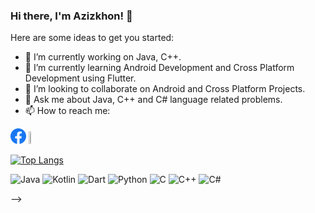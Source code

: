 ### Hi there, I'm Azizkhon! 👋


Here are some ideas to get you started:

- 🔭 I’m currently working on Java, C++.
- 🌱 I’m currently learning Android Development and Cross Platform Development using Flutter.
- 👯 I’m looking to collaborate on Android and Cross Platform Projects.
- 💬 Ask me about Java, C++ and C# language related problems. 
- 📫 How to reach me: 

<a href="https://www.facebook.com/profile.php?id=100007670862363">
<img  width="5%" height="5%"src="https://raw.githubusercontent.com/github/explore/9adcff6afda303fb7fcead92954bad819fa7a4bd/topics/facebook/facebook.png"></a>
<a href="https://mail.google.com/mail/u/0/#inbox?compose=CllgCJqZhkkwHzRtzkzzJTpQdCHLMwWnrNWJtKdmpXLGGtZsBmjJRsrwNRLDHvCfXHgBLLMVBZg">
<img  width="5%" height="5%" src="https://user-images.githubusercontent.com/5141132/50740364-7ea80880-1217-11e9-8faf-2348e31beedd.png"></a>
<br>


[![Top Langs](https://github-readme-stats.vercel.app/api/top-langs/?username=anuraghazra&layout=compact)](https://github.com/anuraghazra/github-readme-stats)

![Java](https://img.shields.io/badge/java-%23ED8B00.svg?style=for-the-badge&logo=java&logoColor=white)
![Kotlin](https://img.shields.io/badge/kotlin-%230095D5.svg?style=for-the-badge&logo=kotlin&logoColor=white)
![Dart](https://img.shields.io/badge/dart-%230175C2.svg?style=for-the-badge&logo=dart&logoColor=white)
![Python](https://img.shields.io/badge/python-3670A0?style=for-the-badge&logo=python&logoColor=ffdd54)
![C](https://img.shields.io/badge/c-%2300599C.svg?style=for-the-badge&logo=c&logoColor=white)
![C++](https://img.shields.io/badge/c++-%2300599C.svg?style=for-the-badge&logo=c%2B%2B&logoColor=white)
![C#](https://img.shields.io/badge/c%23-%23239120.svg?style=for-the-badge&logo=c-sharp&logoColor=white)


-->
